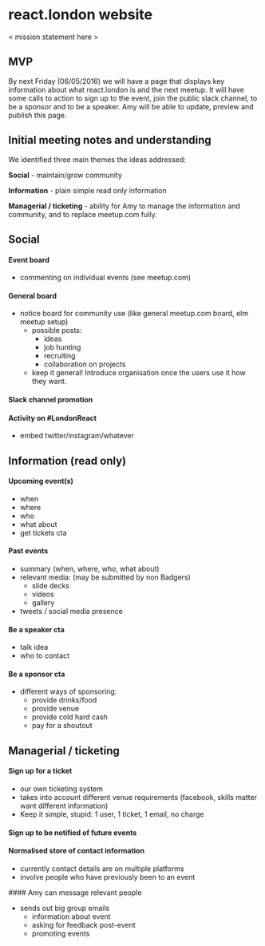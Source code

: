 # react.london website
< mission statement here >

## MVP
By next Friday (06/05/2016) we will have a page that displays key information about what react.london is and the next meetup. It will have some calls to action to sign up to the event, join the public slack channel, to be a sponsor and to be a speaker. Amy will be able to update, preview and publish this page.

## Initial meeting notes and understanding

We identified three main themes the ideas addressed:

**Social** - maintain/grow community

**Information** - plain simple read only information

**Managerial / ticketing** - ability for Amy to manage the information and community, and to replace meetup.com fully.

## Social

#### Event board
* commenting on individual events (see meetup.com)

#### General board
* notice board for community use (like general meetup.com board, elm meetup setup)
  * possible posts:
    * ideas
    * job hunting
    * recruiting
    * collaboration on projects
  * keep it general! Introduce organisation once the users use it how they want.

#### Slack channel promotion

#### Activity on #LondonReact
  * embed twitter/instagram/whatever


## Information (read only)

#### Upcoming event(s)
  * when
  * where
  * who
  * what about
  * get tickets cta

#### Past events
  * summary (when, where, who, what about)
  * relevant media: (may be submitted by non Badgers)
    * slide decks
    * videos
    * gallery
  * tweets / social media presence

#### Be a speaker cta
  * talk idea
  * who to contact

#### Be a sponsor cta
  * different ways of sponsoring:
    * provide drinks/food
    * provide venue
    * provide cold hard cash
    * pay for a shoutout

## Managerial / ticketing

#### Sign up for a ticket
  * our own ticketing system
  * takes into account different venue requirements (facebook, skills matter want different information)
  * Keep it simple, stupid: 1 user, 1 ticket, 1 email, no charge

#### Sign up to be notified of future events

#### Normalised store of contact information
  * currently contact details are on multiple platforms
  * involve people who have previously been to an event

#### Amy can message relevant people
  * sends out big group emails
    * information about event
    * asking for feedback post-event
    * promoting events
